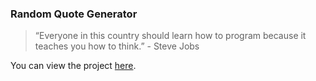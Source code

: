 ### Random Quote Generator

> “Everyone in this country should learn how to program because it teaches you how to think.” - Steve Jobs

You can view the project [here](https://isbendiyarovanezrin.github.io/RandomQuoteGenerator "Click me!🙂").
